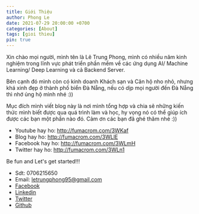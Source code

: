 ```yaml
---
title: Giới Thiệu
author: Phong Le
date: 2021-07-29 20:00:00 +0700
categories: [About]
tags: [gioi thieu]
pin: true
---
```


Xin chào mọi người, mình tên là Lê Trung Phong, mình có nhiều năm kinh nghiệm trong lĩnh vực phát triển phần mềm về các ứng dụng AI/ Machine Learning/ Deep Learning và cả Backend Server.

Bên cạnh đó mình còn có kinh doanh Khách sạn và Căn hộ nho nhỏ, nhưng khá xinh đẹp ở thành phố biển Đà Nẵng, nếu có dịp mọi người đến Đà Nẵng thì nhớ ủng hộ mình nhé :)) 

Mục đích mình viết blog này là nơi mình tổng hợp và chia sẽ những kiến thức mình biết được qua quá trình làm và học, hy vọng nó có thể giúp ích được các bạn một phần nào đó. Cảm ơn các bạn đã ghé thăm nhé :)) 

+ Youtube hay ho: http://fumacrom.com/3WKaf
+ Blog hay ho: http://fumacrom.com/3WLlE
+ Facebook hay ho: http://fumacrom.com/3WLmH
+ Twitter hay ho: http://fumacrom.com/3WLn1

Be fun and Let's get started!!! 

+ Sdt: 0706215650
+ Email: letrungphong95@gmail.com
+ [Facebook](https://www.facebook.com/phong.le.39982/)
+ [Linkedin](https://www.linkedin.com/in/le-phong-b28599178/)
+ [Twitter](https://twitter.com/letrungphong95)
+ [Github](https://github.com/letrungphong95)
